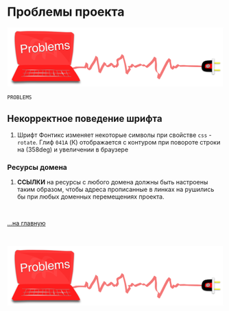 <div class="navi"><nav id="navi"><!-- js --></nav></div>

# Проблемы проекта

<span id="az1-img" class="img" onclick="imgResize()">![img](assets/svg/comp-problems.svg)</span>

	PROBLEMS

## Некорректное поведение шрифта

1. Шрифт Фонтикс изменяет некоторые символы при свойстве `css` - `rotate`. Глиф `041A` (К) отображается с контуром при повороте строки на (358deg) и увеличении в браузере


### Ресурсы домена

1. **ССЫЛКИ** на ресурсы с любого домена должны быть настроены таким образом, чтобы адреса прописанные в линках на рушились бы при любых доменных перемещениях проекта.


<br>

[…на главную](/)

<br>

<span id="comp-end-img" class="img" onclick="imgResize()">![img](assets/svg/comp-problems.svg)</span>

<script src="assets/js/navi.js"></script>
